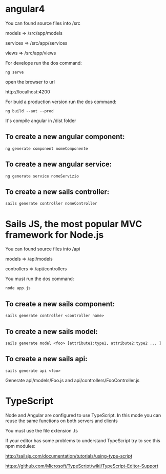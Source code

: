 # angular4
You can found source files into /src

models => /src/app/models

services => /src/app/services

views => /src/app/views

For develope run the dos command:

`ng serve`

open the browser to url

http://localhost:4200


For buid a production version run the dos command:

`ng build --aot --prod`

It's compile angular in /dist folder



## To create a new angular component:
`ng generate component nomeComponente`

## To create a new angular service:
`ng generate service nomeServizio`

## To create a new sails controller:
`sails generate controller nomeController`


# Sails JS, the most popular MVC framework for Node.js

You can found source files into /api

models => /api/models

controllers => /api/controllers

You must run the dos command:

`node app.js`

## To create a new sails component:
`sails generate controller <controller name>`

## To create a new sails model:
`sails generate model <foo> [attribute1:type1, attribute2:type2 ... ]`

## To create a new sails api:

`sails generate api <foo>`

Generate api/models/Foo.js and api/controllers/FooController.js



# TypeScript
Node and Angular are configured to use TypeScript. In this mode you can reuse the same functions on both servers and clients

You must use the file extension .ts

If your editor has some problems to understand TypeScript try to see this npm modules:

http://sailsjs.com/documentation/tutorials/using-type-script

https://github.com/Microsoft/TypeScript/wiki/TypeScript-Editor-Support

